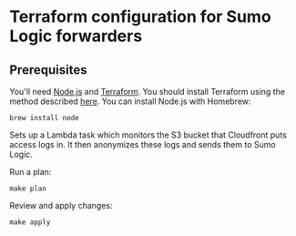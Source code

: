 # Terraform configuration for Sumo Logic forwarders

## Prerequisites

You'll need [Node.js](https://nodejs.org/) and [Terraform](https://www.terraform.io/). You should install Terraform using the method described [here](https://github.com/openregister/deployment/blob/master/README.md#prerequisites). You can install Node.js with Homebrew:

```
brew install node
```

Sets up a Lambda task which monitors the S3 bucket that Cloudfront puts access logs in. It then anonymizes these logs and sends them to Sumo Logic.

Run a plan:

```
make plan
```

Review and apply changes:

```
make apply
```
